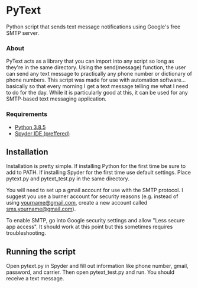 # PyText
Python script that sends text message notifications using Google's free SMTP server.  

### About
PyText acts as a library that you can import into any script so long as they're in the same directory. Using the send(message) function, the user can send any text message to practically any phone number or dictionary of phone numbers. This script was made for use with automation software... basically so that every morning I get a text message telling me what I need to do for the day. While it is particularly good at this, it can be used for any SMTP-based text messaging application. 

### Requirements
- [Python 3.8.5](https://www.python.org/downloads/)
- [Spyder IDE (preffered)](https://www.spyder-ide.org/)  

## Installation
Installation is pretty simple. If installing Python for the first time be sure to add to PATH. If installing Spyder for the first time use default settings. Place pytext.py and pytext_test.py in the same directory.  

You will need to set up a gmail account for use with the SMTP protocol. I suggest you use a burner account for security reasons (e.g. instead of using yourname@gmail.com, create a new account called sms.yourname@gmail.com).  

To enable SMTP, go into Google security settings and allow "Less secure app access". It should work at this point but this sometimes requires troubleshooting.  

## Running the script
Open pytext.py in Spyder and fill out information like phone number, gmail, password, and carrier. Then open pytext_test.py and run. You should receive a text message.
